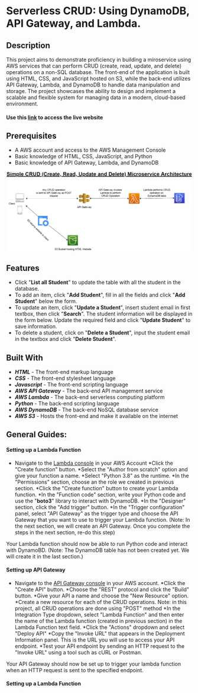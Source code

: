 # Serverless CRUD: Using DynamoDB, API Gateway, and Lambda.

## Description
This project aims to demonstrate proficiency in building a miroservice using AWS services that can perform CRUD (create, read, update, and delete) operations on a non-SQL database. The front-end of the application is built using HTML, CSS, and JavaScript hosted on S3, while the back-end utilizes API Gateway, Lambda, and DynamoDB to handle data manipulation and storage. The project showcases the ability to design and implement a scalable and flexible system for managing data in a modern, cloud-based environment.

#### Use this [link](http://crud-operation-static-web.s3-website-us-east-1.amazonaws.com/) to access the live website


## Prerequisites
* A AWS account and access to the AWS Management Console
* Basic knowledge of HTML, CSS, JavaScript, and Python
* Basic knowledge of API Gateway, Lambda, and DynamoDB

![Microservice Architecture Diagram](./images/Simple%20CRUD%20Microservice%20Architecture.PNG "Architecture Diagram")


## Features
* Click "**List all Student**" to update the table with all the student in the database.
* To add an item, click "**Add Student**", fill in all the fields and click "**Add Student**" below the form.
* To update an item, click "**Update a Student**", insert student email in first textbox, then click "**Search**". The student information will be displayed in the form below. Update the required field and click "**Update Student**" to save information.
* To delete a student, click on "**Delete a Student**", input the student email in the textbox and click "**Delete Student**".

## Built With
* **_HTML_** - The front-end markup language
* **_CSS_** - The front-end stylesheet language
* **_Javascript_** - The front-end scripting language
* **_AWS API Gateway_** - The back-end API management service
* **_AWS Lambda_** - The back-end serverless computing platform
* **_Python_** - The back-end scripting language
* **_AWS DynamoDB_** - The back-end NoSQL database service
* **_AWS S3_** - Hosts the front-end and make it available on the internet

## General Guides:
#### Setting up a Lambda Function
* Navigate to the [Lambda console](https://us-east-1.console.aws.amazon.com/lambda/home?region=us-east-1#/functions) in your AWS Account
*Click the "Create function" button.
*Select the "Author from scratch" option and give your function a name.
*Select "Python 3.8" as the runtime.
*In the "Permissions" section, choose an the role we created in previous section.
*Click the "Create function" button to create your Lambda function.
*In the "Function code" section, write your Python code and use the "**boto3**" library to interact with DynamoDB.
*In the "Designer" section, click the "Add trigger" button.
*In the "Trigger configuration" panel, select "API Gateway" as the trigger type and choose the API Gateway that you want to use to trigger your Lambda function. (Note: In the next section, we will create an API Gateway. Once you complete the steps in the next section, re-do this step)

Your Lambda function should now be able to run Python code and interact with DynamoBD. (Note: The DynamoDB table has not been created yet. We will create it in the last section.)

#### Setting up API Gateway
* Navigate to the [API Gateway console](https://us-east-1.console.aws.amazon.com/apigateway/main/apis?region=us-east-1) in your AWS account.
*Click the "Create API" button.
*Choose the "REST" protocol and click the "Build" button.
*Give your API a name and choose the "New Resource" option.
*Create a new resource for each of the CRUD operations. Note: in this project, all CRUD operations are done using "POST" method
*In the Integration Type dropdown, select "Lambda Function" and then enter the name of the Lambda function (created in previous section) in the Lambda Function text field. 
*Click the "Actions" dropdown and select "Deploy API"
*Copy the "Invoke URL" that appears in the Deployment Information panel. This is the URL you will use to access your API endpoint.
*Test your API endpoint by sending an HTTP request to the "Invoke URL" using a tool such as cURL or Postman.

Your API Gateway should now be set up to trigger your lambda function when an HTTP request is sent to the specified endpoint.

#### Setting up a Lambda Function